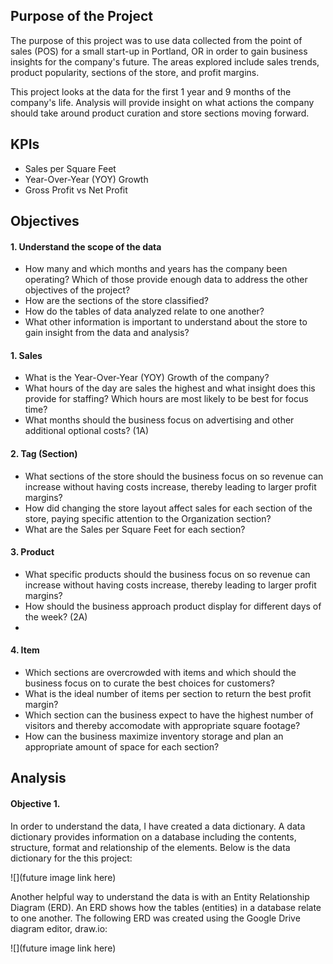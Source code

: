 ## Purpose of the Project
The purpose of this project was to use data collected from the point of sales (POS) for a small start-up in Portland, OR in order to gain business insights for the company's future. The areas explored include sales trends, product popularity, sections of the store, and profit margins. 

This project looks at the data for the first 1 year and 9 months of the company's life. Analysis will provide insight on what actions the company should take around product curation and store sections moving forward. 


## KPIs
* Sales per Square Feet
* Year-Over-Year (YOY) Growth
* Gross Profit vs Net Profit


## Objectives

#### 1. Understand the scope of the data
* How many and which months and years has the company been operating? Which of those provide enough data to address the other objectives of the project?
* How are the sections of the store classified? 
* How do the tables of data analyzed relate to one another?
* What other information is important to understand about the store to gain insight from the data and analysis?

#### 1. Sales
* What is the Year-Over-Year (YOY) Growth of the company?
* What hours of the day are sales the highest and what insight does this provide for staffing? Which hours are most likely to be best for focus time?
* What months should the business focus on advertising and other additional optional costs? (1A)

#### 2. Tag (Section)
* What sections of the store should the business focus on so revenue can increase without having costs increase, thereby leading to larger profit margins?
* How did changing the store layout affect sales for each section of the store, paying specific attention to the Organization section?
* What are the Sales per Square Feet for each section?

#### 3. Product
* What specific products should the business focus on so revenue can increase without having costs increase, thereby leading to larger profit margins?
* How should the business approach product display for different days of the week? (2A)
* 

#### 4. Item
* Which sections are overcrowded with items and which should the business focus on to curate the best choices for customers?
* What is the ideal number of items per section to return the best profit margin?
* Which section can the business expect to have the highest number of visitors and thereby accomodate with appropriate square footage?
* How can the business maximize inventory storage and plan an appropriate amount of space for each section?


## Analysis
#### Objective 1.
In order to understand the data, I have created a data dictionary. A data dictionary provides information on a database including the contents, structure, format and relationship of the elements. Below is the data dictionary for the this project:

![](future image link here)

Another helpful way to understand the data is with an Entity Relationship Diagram (ERD). An ERD shows how the tables (entities) in a database relate to one another. The following ERD was created using the Google Drive diagram editor, draw.io:

![](future image link here)